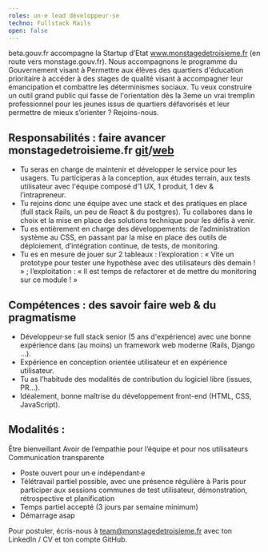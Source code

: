 ```yaml
---
roles: un·e lead développeur·se
techno: Fullstack Rails
open: false
---
```


beta.gouv.fr accompagne la Startup d’Etat www.monstagedetroisieme.fr (en route vers monstage.gouv.fr).
Nous accompagnons le programme du Gouvernement visant à Permettre aux élèves des quartiers d'éducation prioritaire à accéder à des stages de qualité visant à accompagner leur émancipation et combattre les déterminismes sociaux.
Tu veux construire un outil grand public qui fasse de l'orientation dès la 3eme un vrai tremplin professionnel pour les jeunes issus de quartiers défavorisés et leur permettre de mieux s’orienter ? Rejoins-nous.

<!--more-->

## Responsabilités : faire avancer monstagedetroisieme.fr [git](https://github.com/betagouv/monstage)/[web](https://www.monstagedetroisieme.fr)

- Tu seras en charge de maintenir et développer le service pour les usagers. Tu participeras à la conception, aux études terrain, aux tests utilisateur avec l'équipe composé d’1 UX, 1 produit, 1 dev & l’intrapreneur.
- Tu rejoins donc une équipe avec une stack et des pratiques en place (full stack Rails, un peu de React & du postgres). Tu collabores dans le choix et la mise en place des solutions technique pour les défis à venir.
- Tu es entièrement en charge des développements: de l’administration système au CSS, en passant par la mise en place des outils de déploiement, d’intégration continue, de tests, de monitoring.
- Tu es en mesure de jouer sur 2 tableaux : l’exploration : « Vite un prototype pour tester une hypothèse avec des utilisateurs dès demain ! » ; l’exploitation : « Il est temps de refactorer et de mettre du monitoring sur ce module ! »

## Compétences : des savoir faire web & du pragmatisme

- Développeur·se full stack senior (5 ans d'expérience) avec une bonne expérience dans (au moins) un framework web moderne (Rails, Django …).
- Expérience en conception orientée utilisateur et en expérience utilisateur.
- Tu as l’habitude des modalités de contribution du logiciel libre (issues, PR…).
- Idéalement, bonne maîtrise du développement front-end (HTML, CSS, JavaScript).

## Modalités :
Être bienveillant
Avoir de l’empathie pour l’équipe et pour nos utilisateurs
Communication transparente

- Poste ouvert pour un·e indépendant·e
- Télétravail partiel possible, avec une présence régulière à Paris pour participer aux sessions communes de test utilisateur, démonstration, rétrospective et planification
- Temps partiel accepté (3 jours par semaine minimum)
- Démarrage asap

Pour postuler, écris-nous à team@monstagedetroisieme.fr avec ton LinkedIn / CV et ton compte GitHub.


